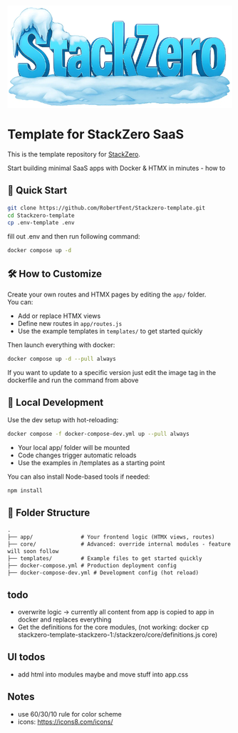 ![StackZero Frozen Icon](stackzero.png)

# Template for StackZero SaaS

This is the template repository for [StackZero](https://github.com/RobertFent/StackZero).<br>

Start building minimal SaaS apps with Docker & HTMX in minutes - how to

## 🚀 Quick Start

```bash
git clone https://github.com/RobertFent/Stackzero-template.git
cd Stackzero-template
cp .env-template .env
```

fill out .env and then run following command:

```bash
docker compose up -d
```

## 🛠️ How to Customize

Create your own routes and HTMX pages by editing the `app/` folder.<br>
You can:

-   Add or replace HTMX views
-   Define new routes in `app/routes.js`
-   Use the example templates in `templates/` to get started quickly

Then launch everything with docker:

```bash
docker compose up -d --pull always
```

If you want to update to a specific version just edit the image tag in the dockerfile and run the command from above

## 🧪 Local Development

Use the dev setup with hot-reloading:

```bash
docker compose -f docker-compose-dev.yml up --pull always
```

-   Your local app/ folder will be mounted
-   Code changes trigger automatic reloads
-   Use the examples in /templates as a starting point

You can also install Node-based tools if needed:

```bash
npm install
```

## 📁 Folder Structure

```
.
├── app/               # Your frontend logic (HTMX views, routes)
├── core/              # Advanced: override internal modules - feature will soon follow
├── templates/         # Example files to get started quickly
├── docker-compose.yml # Production deployment config
├── docker-compose-dev.yml # Development config (hot reload)
```

## todo

-   overwrite logic -> currently all content from app is copied to app in docker and replaces everything
-   Get the definitions for the core modules, (not working: docker cp stackzero-template-stackzero-1:/stackzero/core/definitions.js core)

## UI todos

-   add html into modules maybe and move stuff into app.css

## Notes

-   use 60/30/10 rule for color scheme
-   icons: https://icons8.com/icons/
